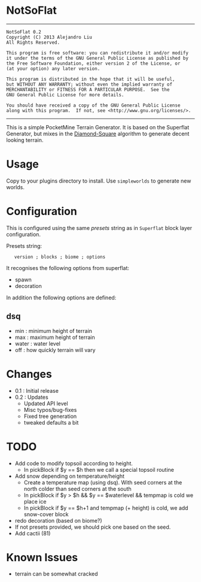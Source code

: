 # NotSoFlat

* * *

    NotSoFlat 0.2
    Copyright (C) 2013 Alejandro Liu  
    All Rights Reserved.

    This program is free software: you can redistribute it and/or modify
    it under the terms of the GNU General Public License as published by
    the Free Software Foundation, either version 2 of the License, or
    (at your option) any later version.

    This program is distributed in the hope that it will be useful,
    but WITHOUT ANY WARRANTY; without even the implied warranty of
    MERCHANTABILITY or FITNESS FOR A PARTICULAR PURPOSE.  See the
    GNU General Public License for more details.

    You should have received a copy of the GNU General Public License
    along with this program.  If not, see <http://www.gnu.org/licenses/>.

* * *

This is a simple PocketMine Terrain Generator.  It is based on the
Superflat Generator, but mixes in the 
[Diamond-Square](http://en.wikipedia.org/wiki/Diamond-square_algorithm)
algorithm to generate decent looking terrain.

# Usage

Copy to your plugins directory to install.  Use `simpleworlds` to
generate new worlds.

# Configuration

This is configured using the same _presets_ string as in `Superflat`
block layer configuration.

Presets string:

       version ; blocks ; biome ; options

It recognises the following options from superflat:

- spawn
- decoration

In addition the following options are defined:

## dsq

- min : minimum height of terrain
- max : maximum height of terrain
- water : water level
- off : how quickly terrain will vary

# Changes

* 0.1 : Initial release
* 0.2 : Updates
  - Updated API level
  - Misc typos/bug-fixes
  - Fixed tree generation
  - tweaked defaults a bit

# TODO

- Add code to modify topsoil according to height.
  - In pickBlock if $y == $h then we call a special topsoil routine
- Add snow depending on temperature/height
  - Create a temperature map (using dsq). With seed corners at the north
    colder than seed corners at the south
  - In pickBlock if $y > $h && $y == $waterlevel && tempmap is cold we
    place ice
  - In pickBlock if $y == $h+1 and tempmap (+ height) is cold, we add
    snow-cover block
- redo decoration (based on biome?)
- If not presets provided, we should pick one based on the seed.
- Add cactii (81)

# Known Issues

- terrain can be somewhat cracked


